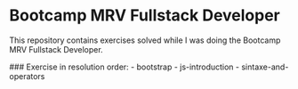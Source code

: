 # Bootcamp MRV Fullstack Developer
<p>This repository contains exercises solved while I was doing the Bootcamp MRV Fullstack Developer.</p>
### Exercise in resolution order:
- bootstrap
- js-introduction
- sintaxe-and-operators 

